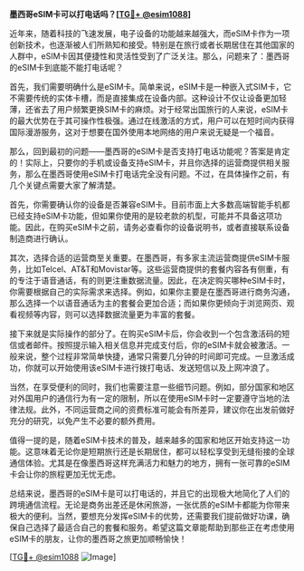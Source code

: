 **墨西哥eSIM卡可以打电话吗？[[TG💪+ @esim1088](https://t.me/s/esim1088)]**

近年来，随着科技的飞速发展，电子设备的功能越来越强大，而eSIM卡作为一项创新技术，也逐渐被人们所熟知和接受。特别是在旅行或者长期居住在其他国家的人群中，eSIM卡因其便捷性和灵活性受到了广泛关注。那么，问题来了：墨西哥的eSIM卡到底能不能打电话呢？

首先，我们需要明确什么是eSIM卡。简单来说，eSIM卡是一种嵌入式SIM卡，它不需要传统的实体卡槽，而是直接集成在设备内部。这种设计不仅让设备更加轻薄，还省去了用户频繁更换SIM卡的麻烦。对于经常出国旅行的人来说，eSIM卡的最大优势在于其可操作性极强。通过在线激活的方式，用户可以在短时间内获得国际漫游服务，这对于想要在国外使用本地网络的用户来说无疑是一个福音。

那么，回到最初的问题——墨西哥的eSIM卡是否支持打电话功能呢？答案是肯定的！实际上，只要你的手机或设备支持eSIM卡，并且你选择的运营商提供相关服务，那么在墨西哥使用eSIM卡打电话完全没有问题。不过，在具体操作之前，有几个关键点需要大家了解清楚。

首先，你需要确认你的设备是否兼容eSIM卡。目前市面上大多数高端智能手机都已经支持eSIM卡功能，但如果你使用的是较老款的机型，可能并不具备这项功能。因此，在购买eSIM卡之前，请务必查看你的设备说明书，或者直接联系设备制造商进行确认。

其次，选择合适的运营商至关重要。在墨西哥，有多家主流运营商提供eSIM卡服务，比如Telcel、AT&T和Movistar等。这些运营商提供的套餐内容各有侧重，有的专注于语音通话，有的则更注重数据流量。因此，在决定购买哪种eSIM卡时，你需要根据自己的实际需求来选择。例如，如果你主要是在墨西哥进行商务沟通，那么选择一个以语音通话为主的套餐会更加合适；而如果你更倾向于浏览网页、观看视频等内容，则可以选择数据流量更为丰富的套餐。

接下来就是实际操作的部分了。在购买eSIM卡后，你会收到一个包含激活码的短信或者邮件。按照提示输入相关信息并完成支付后，你的eSIM卡就会被激活。一般来说，整个过程非常简单快捷，通常只需要几分钟的时间即可完成。一旦激活成功，你就可以开始使用该eSIM卡进行拨打电话、发送短信以及上网冲浪了。

当然，在享受便利的同时，我们也需要注意一些细节问题。例如，部分国家和地区对外国用户的通信行为有一定的限制，所以在使用eSIM卡时一定要遵守当地的法律法规。此外，不同运营商之间的资费标准可能会有所差异，建议你在出发前做好充分的研究，以免产生不必要的额外费用。

值得一提的是，随着eSIM卡技术的普及，越来越多的国家和地区开始支持这一功能。这意味着无论你是短期旅行还是长期居住，都可以轻松享受到无缝衔接的全球通信体验。尤其是在像墨西哥这样充满活力和魅力的地方，拥有一张可靠的eSIM卡会让你的旅程更加无忧无虑。

总结来说，墨西哥的eSIM卡是可以打电话的，并且它的出现极大地简化了人们的跨境通信流程。无论是商务出差还是休闲旅游，一张优质的eSIM卡都能为你带来极大的便利。当然，要想充分发挥eSIM卡的优势，还需要我们提前做好功课，确保自己选择了最适合自己的套餐和服务。希望这篇文章能帮助到那些正在考虑使用eSIM卡的朋友，让你的墨西哥之旅更加顺畅愉快！

[[TG💪+ @esim1088](https://t.me/s/esim1088) ![Image](https://i.postimg.cc/4NQfJmqS/Snipaste-2025-05-13-00-14-12.png)]